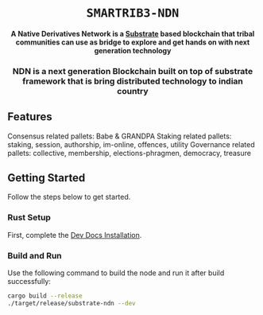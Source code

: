 <div align="center">

  <h1><code>SMARTRIB3-NDN</code></h1>

  <strong>A Native Derivatives Network is a  <a href="https://github.com/paritytech/substrate">Substrate</a> based blockchain that tribal communities 
  can use as bridge to explore and get hands on with next generation technology </strong>

  <h3>
   NDN is a next generation Blockchain built on top of substrate framework that is bring distributed technology to indian country
  </h3>

</div>

## Features



 Consensus related pallets: Babe & GRANDPA
 Staking related pallets: staking, session, authorship, im-online, offences, utility
 Governance related pallets: collective, membership, elections-phragmen, democracy, treasure


## Getting Started

Follow the steps below to get started.

### Rust Setup

First, complete the [Dev Docs Installation](https://docs.substrate.io/v3/getting-started/installation/).

### Build and Run

Use the following command to build the node and run it after build successfully:

```sh
cargo build --release
./target/release/substrate-ndn --dev
```